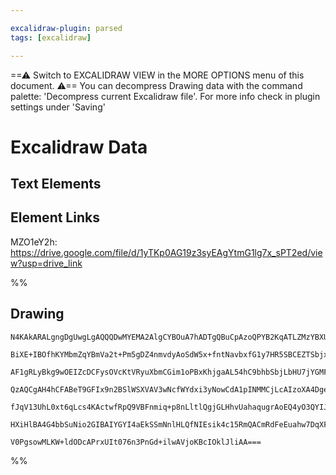 ```yaml
---

excalidraw-plugin: parsed
tags: [excalidraw]

---
```

==⚠  Switch to EXCALIDRAW VIEW in the MORE OPTIONS menu of this document. ⚠== You can decompress Drawing data with the command palette: 'Decompress current Excalidraw file'. For more info check in plugin settings under 'Saving'



# Excalidraw Data

## Text Elements
## Element Links
MZO1eY2h: https://drive.google.com/file/d/1yTKp0AG19z3syEAgYtmG1lg7x_sPT2ed/view?usp=drive_link

%%
## Drawing
```compressed-json
N4KAkARALgngDgUwgLgAQQQDwMYEMA2AlgCYBOuA7hADTgQBuCpAzoQPYB2KqATLZMzYBXUtiRoIACyhQ4zZAHoFAc0JRJQgEYA6bGwC2CgF7N6hbEcK4OCtptbErHALRY8RMpWdx8Q1TdIEfARcZgRmBShcZQUebQBGeISaOiCEfQQOKGZuAG1wMFAwYogSbggAWQAtAHl4hABNHkkU4shYRHL0zQRiYlxNYNaSzG5nAA4eABZtKamAdgBWHnGA

BiXE+IBOfhKYMbmZqYBmVa2t+Pm5gDZ4nmvdyAoSdW5x+fntNavbxfG1y7HR5SBCEZTSbjxY6LGarcanBZTHh3HjHebA6zKIZoVbA5hQUhsADWCAAwmx8GxSOUAMT1elIYGaXDYInKQlCDjEcmU6kSAnWZhwXCBLLDSAAM0I+HwAGVYNj0IIPOKIPjCSSAOovFpoPgFAQE4kIeUwRVqillYEc8EccI5NDxYFsYXYNT7R2rXEGiDs4RwACSxAdqFy

AF1gRLyBkg9wOEIZcDCFysOVcKtVRyuXbmCGim1oPBxKhjgaAL54hC9bhbSbjLbHU7jYGMFjsLhoKaLdE+1usTgAOU4Yhrq0W8VWXaRSeYABE0lBq2gJQQwkzhFyAKLBDJZEPh4FCOD9RfESFLcbxa4nS63HY+ogcInlaSyeRKMiERjaZRsNhYhBdAMBQpWCBRiAUeIYAAFQAaTgVYAEEAHFtiMY5mBgTdEOUBooH0VD8GUeZMAAfWYAAFaCeF6B

QzAQCgAH4hCFABeT9GFIx9n2BSlWSXVAV3wNcfWYdxi3yNowCdA1pINMMCjLcAIzoXA4DgeVcEXbh82gSR0mLCAiHBKBhgYQgGIAIRZNks25CkqVpCVnJcszsBEUUoADRd9HlDUyQcvl0DpBAGTcjzMi8nzrNZP1OXs3lygFDghRFSLwtITzvPSAAxaU5QVQzlStAoIHczLIuy3yjS1HVuH1Epyqyny/ONU1zWKs9djKiKsiqgAlYRbXtSFuqayq

fJqV13UhL0xt6qLcs4KActwfRpQ9VBFnmiq+p8nLltlQgjGLHhvUahaqugrAoEQ4yO3QYIJVMnbmvSTTSFuzK2AofTcDPNB40TUrxr29JNy5RDvt+kIAfQEVCSoV6JvSKHEegotyjssyxMJGUAA1IUWY5xlmNEeHmLZrmOLYPiubrcYpfAGm4KY1m0VZryp7Zrm7dYYW6ow/30HTewIIRi1WbRrmuetri2RTkbB/RBvinMQwgbHuvZEgjpO+rzsg

HXiHlBA4G4bbSuNio2GIBAIYGYI4aEkSSmNnlHLQfNIEsik4c15RmQACmRdFeEuahw7DqXFgASlVfqEGUBMRSxwPcBD05I9RXFeCz1AY/jxWQYW1qSSmqB2xDIH8G6qM1oQROU1IZNlFFgtMkdgSCQl4FsCIc20B7hBgQ4BvuGH50hCgR9i2H4uSjsAArBBsGyWUx7gG27YdwYBJdkfSpZSvGGgv98HbkoOiKtI1/bVV3PxAwMc6QGE1rh82H453

V0PgsowMLKW+ldODcAPrxUIt076n3PnGd+ilwAVjoKBcIOklJliAA===
```
%%